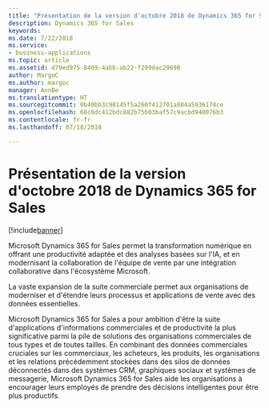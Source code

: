 ```yaml
---
title: "Présentation de la version d'octobre 2018 de Dynamics 365 for Sales"
description: Dynamics 365 for Sales
keywords: 
ms.date: 7/22/2018
ms.service:
- business-applications
ms.topic: article
ms.assetid: d79ed975-8409-4abb-ab22-f299dac29690
author: MargoC
ms.author: margoc
manager: AnnBe
ms.translationtype: HT
ms.sourcegitcommit: 0b40bb3c98145f5a260f412701a884a5936174ce
ms.openlocfilehash: 68c6dc412bdc882b75b03baf57c9acbd940076b3
ms.contentlocale: fr-fr
ms.lasthandoff: 07/18/2018

---
```


#  <a name="overview-of-dynamics-365-for-sales-october-18-release"></a>Présentation de la version d'octobre 2018 de Dynamics 365 for Sales


[!include[banner](../../includes/banner.md)]

Microsoft Dynamics 365 for Sales permet la transformation numérique en offrant une productivité adaptée et des analyses basées sur l'IA, et en modernisant la collaboration de l'équipe de vente par une intégration collaborative dans l'écosystème Microsoft.

La vaste expansion de la suite commerciale permet aux organisations de moderniser et d'étendre leurs processus et applications de vente avec des données essentielles.

Microsoft Dynamics 365 for Sales a pour ambition d'être la suite d'applications d'informations commerciales et de productivité la plus significative parmi la pile de solutions des organisations commerciales de tous types et de toutes tailles. En combinant des données commerciales cruciales sur les commerciaux, les acheteurs, les produits, les organisations et les relations précédemment stockées dans des silos de données déconnectés dans des systèmes CRM, graphiques sociaux et systèmes de messagerie, Microsoft Dynamics 365 for Sales aide les organisations à encourager leurs employés de prendre des décisions intelligentes pour être plus productifs.



